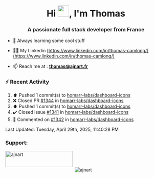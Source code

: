 <h1 align="center">Hi <img height="35px" src="https://raw.githubusercontent.com/MartinHeinz/MartinHeinz/master/wave.gif" width="35px"/>, I'm Thomas</h1>
<h3 align="center">A passionate full stack developer from France</h3>

- 🌱 Always learning some cool stuff 

- 👨‍💻 My Linkedin [https://www.linkedin.com/in/thomas-camlong/](https://www.linkedin.com/in/thomas-camlong/)

- 📫 Reach me at : **thomas@ajnart.fr**

### :zap: Recent Activity

<!--RECENT_ACTIVITY:start-->
1. ⬆️ Pushed 1 commit(s) to [homarr-labs/dashboard-icons](https://github.com/homarr-labs/dashboard-icons)<br>
2. ❌ Closed PR [#1344](https://github.com/homarr-labs/dashboard-icons/pull/1344) in [homarr-labs/dashboard-icons](https://github.com/homarr-labs/dashboard-icons)<br>
3. ⬆️ Pushed 1 commit(s) to [homarr-labs/dashboard-icons](https://github.com/homarr-labs/dashboard-icons)<br>
4. ✔️ Closed issue [#1341](https://github.com/homarr-labs/dashboard-icons/issues/1341) in [homarr-labs/dashboard-icons](https://github.com/homarr-labs/dashboard-icons)<br>
5. 💬 Commented on [#1342](https://github.com/homarr-labs/dashboard-icons/pull/1342#issuecomment-2838835159) in [homarr-labs/dashboard-icons](https://github.com/homarr-labs/dashboard-icons)<br>
<!--RECENT_ACTIVITY:end-->

<!--RECENT_ACTIVITY:last_update-->
Last Updated: Tuesday, April 29th, 2025, 11:40:28 PM
<!--RECENT_ACTIVITY:last_update_end-->
<h3 align="left">Support:</h3>
<p><a href="https://ko-fi.com/ajnart"> <img align="left" src="https://cdn.ko-fi.com/cdn/kofi3.png?v=3" height="50" width="210" alt="ajnart" /></a></p><br><br>

<p>&nbsp;<img align="center" src="https://github-readme-stats.vercel.app/api?username=ajnart&show_icons=true&theme=tokyonight&locale=en" alt="ajnart" /></p>

